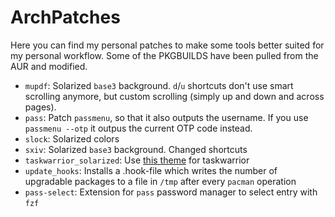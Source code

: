 # ArchPatches

Here you can find my personal patches to make some tools better suited for my
personal workflow.
Some of the PKGBUILDS have been pulled from the AUR and modified.

* `mupdf`: Solarized `base3` background. `d`/`u` shortcuts don't use smart
  scrolling anymore, but custom scrolling (simply up and down and across pages).
* `pass`: Patch `passmenu`, so that it also outputs the username. If you use
  `passmenu --otp` it outpus the current OTP code instead.
* `slock`: Solarized colors
* `sxiv`: Solarized `base3` background. Changed shortcuts
* `taskwarrior_solarized`: Use [this theme](https://github.com/hpainter/taskwarrior-solarized) for taskwarrior
* `update_hooks`: Installs a .hook-file which writes the number of upgradable
  packages to a file in `/tmp` after every `pacman` operation
* `pass-select`: Extension for `pass` password manager to select entry with `fzf`
